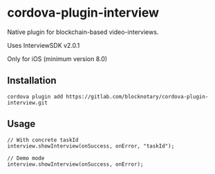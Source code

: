 # cordova-plugin-interview

Native plugin for blockchain-based video-interviews.

Uses InterviewSDK v2.0.1

Only for iOS (minimum version 8.0)

## Installation

```
cordova plugin add https://gitlab.com/blocknotary/cordova-plugin-interview.git
```

## Usage

```
// With concrete taskId
interview.showInterview(onSuccess, onError, "taskId");

// Demo mode
interview.showInterview(onSuccess, onError);

```